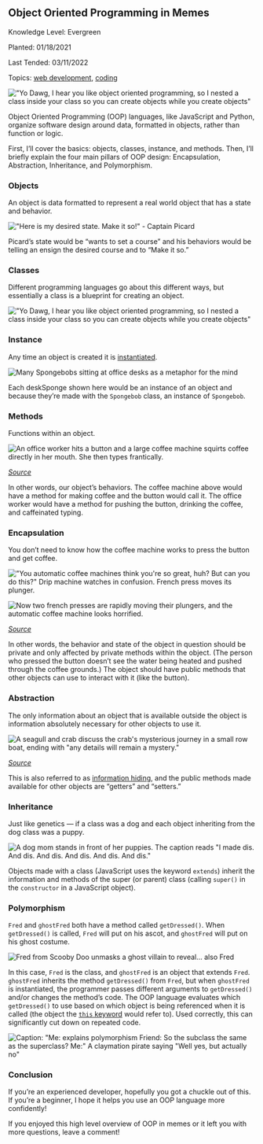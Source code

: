 ## Object Oriented Programming in Memes

Knowledge Level: Evergreen

Planted: 01/18/2021

Last Tended: 03/11/2022

Topics: [web development](/topic.html?topic=webDevelopment), [coding](/topic.html?topic=coding)

!["Yo Dawg, I hear you like object oriented programming, so I nested a class inside your class so you can create objects while you create objects"](https://images.abbeyperini.com/OOP-memes/dawg.jpg)

Object Oriented Programming (OOP) languages, like JavaScript and Python, organize software design around data, formatted in objects, rather than function or logic.

First, I’ll cover the basics: objects, classes, instance, and methods. Then, I’ll briefly explain the four main pillars of OOP design: Encapsulation, Abstraction, Inheritance, and Polymorphism.

### Objects

An object is data formatted to represent a real world object that has a state and behavior.

!["Here is my desired state. Make it so!" - Captain Picard](https://images.abbeyperini.com/OOP-memes/picard.jpeg)

Picard’s state would be “wants to set a course” and his behaviors would be telling an ensign the desired course and to “Make it so.”

### Classes

Different programming languages go about this different ways, but essentially a class is a blueprint for creating an object.

!["Yo Dawg, I hear you like object oriented programming, so I nested a class inside your class so you can create objects while you create objects"](https://images.abbeyperini.com/OOP-memes/dawg.jpg)

### Instance

Any time an object is created it is [instantiated](https://www.crondose.com/2016/07/what-does-instantiation-mean/).

![Many Spongebobs sitting at office desks as a metaphor for the mind](https://images.abbeyperini.com/OOP-memes/sponge.jpeg)

Each deskSponge shown here would be an instance of an object and because they’re made with the `Spongebob` class, an instance of `Spongebob`.

### Methods

Functions within an object.

![An office worker hits a button and a large coffee machine squirts coffee directly in her mouth. She then types frantically.](https://images.abbeyperini.com/OOP-memes/coffee.gif)

*[Source](https://www.behance.net/qaisicle)*

In other words, our object’s behaviors. The coffee machine above would have a method for making coffee and the button would call it. The office worker would have a method for pushing the button, drinking the coffee, and caffeinated typing.

### Encapsulation

You don’t need to know how the coffee machine works to press the button and get coffee.

!["You automatic coffee machines think you're so great, huh? But can you do this?" Drip machine watches in confusion. French press moves its plunger.](https://images.abbeyperini.com/OOP-memes/french.gif)

![Now two french presses are rapidly moving their plungers, and the automatic coffee machine looks horrified.](https://images.abbeyperini.com/OOP-memes/frenchies.gif)

*[Source](https://lolnein.com/2019/10/29/coffeemachinevsfrenchpress/)*

In other words, the behavior and state of the object in question should be private and only affected by private methods within the object. (The person who pressed the button doesn’t see the water being heated and pushed through the coffee grounds.) The object should have public methods that other objects can use to interact with it (like the button).

### Abstraction

The only information about an object that is available outside the object is information absolutely necessary for other objects to use it.

![A seagull and crab discuss the crab's mysterious journey in a small row boat, ending with "any details will remain a mystery."](https://images.abbeyperini.com/OOP-memes/crab.png)

*[Source](http://www.poorlydrawnlines.com/comic/your-story/)*

This is also referred to as [information hiding](https://en.wikipedia.org/wiki/Encapsulation_(computer_programming)#An_information-hiding_mechanism), and the public methods made available for other objects are “getters” and “setters.”

### Inheritance

Just like genetics — if a class was a dog and each object inheriting from the dog class was a puppy.

![A dog mom stands in front of her puppies. The caption reads "I made dis. And dis. And dis. And dis. And dis. And dis."](https://images.abbeyperini.com/OOP-memes/made.jpg)

Objects made with a class (JavaScript uses the keyword `extends`) inherit the information and methods of the super (or parent) class (calling `super()` in the `constructor` in a JavaScript object).

### Polymorphism

`Fred` and `ghostFred` both have a method called `getDressed()`. When `getDressed()` is called, `Fred` will put on his ascot, and `ghostFred` will put on his ghost costume.

![Fred from Scooby Doo unmasks a ghost villain to reveal... also Fred](https://images.abbeyperini.com/OOP-memes/ghost.jpg)

In this case, `Fred` is the class, and `ghostFred` is an object that extends `Fred`. `ghostFred` inherits the method `getDressed()` from `Fred`, but when `ghostFred` is instantiated, the programmer passes different arguments to `getDressed()` and/or changes the method’s code. The OOP language evaluates which `getDressed()` to use based on which object is being referenced when it is called (the object the [`this` keyword](https://www.w3schools.com/js/js_this.asp) would refer to). Used correctly, this can significantly cut down on repeated code.

![Caption: "Me: explains polymorphism Friend: So the subclass the same as the superclass? Me:" A claymation pirate saying "Well yes, but actually no"](https://images.abbeyperini.com/OOP-memes/pirate.jpg)

### Conclusion

If you’re an experienced developer, hopefully you got a chuckle out of this. If you’re a beginner, I hope it helps you use an OOP language more confidently!

If you enjoyed this high level overview of OOP in memes or it left you with more questions, leave a comment!
